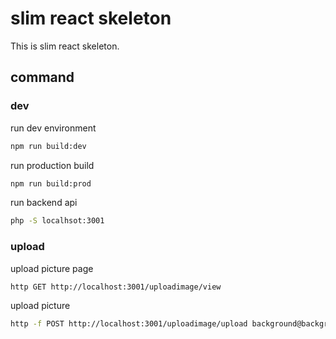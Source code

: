 # slim react skeleton
This is slim react skeleton.

## command

### dev

run dev environment
```bash
npm run build:dev
```

run production build
```bash
npm run build:prod
```

run backend api
```bash
php -S localhsot:3001
```

### upload

upload picture page
```bash
http GET http://localhost:3001/uploadimage/view
```

upload picture 

```bash
http -f POST http://localhost:3001/uploadimage/upload background@background.jpg
```

